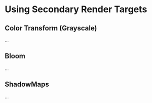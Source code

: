 Using Secondary Render Targets
======

## Color Transform (Grayscale)
...

## Bloom
...

## ShadowMaps
...